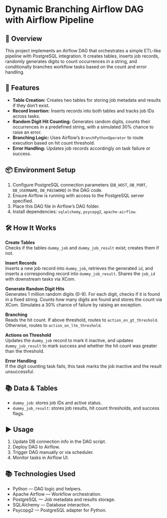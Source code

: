 # Dynamic Branching Airflow DAG with Airflow Pipeline

## 📌 Overview
This project implements an Airflow DAG that orchestrates a simple ETL-like pipeline with PostgreSQL integration. It creates tables, inserts job records, randomly generates digits to count occurrences in a string, and conditionally branches workflow tasks based on the count and error handling.


## 🚀 Features
- **Table Creation:** Creates two tables for storing job metadata and results if they don’t exist.  
- **Record Insertion:** Inserts records into both tables and tracks job IDs across tasks.  
- **Random Digit Hit Counting:** Generates random digits, counts their occurrences in a predefined string, with a simulated 30% chance to raise an error.  
- **Branching Logic:** Uses Airflow’s `BranchPythonOperator` to route execution based on hit count threshold.  
- **Error Handling:** Updates job records accordingly on task failure or success.  


## 📦 Environment Setup
1. Configure PostgreSQL connection parameters (`DB_HOST`, `DB_PORT`, `DB_USERNAME`, `DB_PASSWORD`) in the DAG code.  
2. Ensure Airflow is running with access to the PostgreSQL server specified.  
3. Place this DAG file in Airflow’s DAG folder.  
4. Install dependencies: `sqlalchemy`, `psycopg2`, `apache-airflow`.  


## 🛠 How It Works

**Create Tables**  
Checks if the tables `dummy_job` and `dummy_job_result` exist; creates them if not.

**Insert Records**  
Inserts a new job record into `dummy_job`, retrieves the generated `id`, and inserts a corresponding record into `dummy_job_result`. Shares the `job_id` with downstream tasks via XCom.

**Generate Random Digit Hits**  
Generates 1 million random digits (0-9). For each digit, checks if it is found in a fixed string. Counts how many digits are found and stores the count via XCom. Simulates a 30% chance of failure by raising an exception.

**Branching**  
Reads the hit count. If above threshold, routes to `action_on_gt_threshold`. Otherwise, routes to `action_on_lte_threshold`.

**Actions on Threshold**  
Updates the `dummy_job` record to mark it inactive, and updates `dummy_job_result` to mark success and whether the hit count was greater than the threshold.

**Error Handling**  
If the digit counting task fails, this task marks the job inactive and the result unsuccessful.


## 📚 Data & Tables
- `dummy_job`: stores job IDs and active status.  
- `dummy_job_result`: stores job results, hit count thresholds, and success flags.  


## ▶️ Usage
1. Update DB connection info in the DAG script.  
2. Deploy DAG to Airflow.  
3. Trigger DAG manually or via scheduler.  
4. Monitor tasks in Airflow UI.  

## 📚 Technologies Used
- Python — DAG logic and helpers.  
- Apache Airflow — Workflow orchestration.  
- PostgreSQL — Job metadata and results storage.  
- SQLAlchemy — Database interaction.  
- Psycopg2 — PostgreSQL adapter for Python.  
